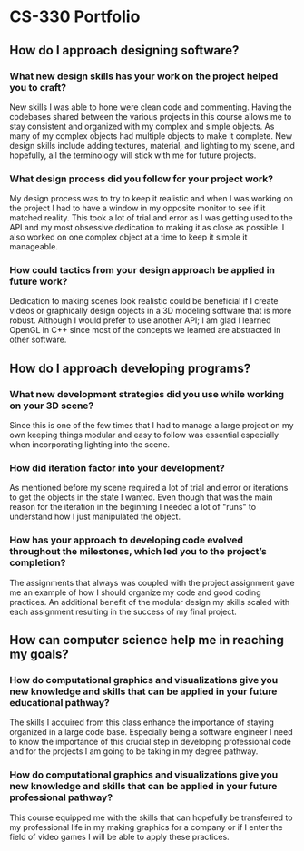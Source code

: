 # CS-330 Portfolio

## How do I approach designing software?
### What new design skills has your work on the project helped you to craft?
New skills I was able to hone were clean code and commenting. Having the codebases shared between the various projects in this course allows me to stay consistent and organized with my complex and simple objects. As many of my complex objects had multiple objects to make it complete. New design skills include adding textures, material, and lighting to my scene, and hopefully, all the terminology will stick with me for future projects.
### What design process did you follow for your project work?
My design process was to try to keep it realistic and when I was working on the project I had to have a window in my opposite monitor to see if it matched reality. This took a lot of trial and error as I was getting used to the API and my most obsessive dedication to making it as close as possible. I also worked on one complex object at a time to keep it simple it manageable.
### How could tactics from your design approach be applied in future work?
Dedication to making scenes look realistic could be beneficial if I create videos or graphically design objects in a 3D modeling software that is more robust. Although I would prefer to use another API; I am glad I learned OpenGL in C++ since most of the concepts we learned are abstracted in other software.
## How do I approach developing programs?
### What new development strategies did you use while working on your 3D scene?
Since this is one of the few times that I had to manage a large project on my own keeping things modular and easy to follow was essential especially when incorporating lighting into the scene.
### How did iteration factor into your development?
As mentioned before my scene required a lot of trial and error or iterations to get the objects in the state I wanted. Even though that was the main reason for the iteration in the beginning I needed a lot of "runs" to understand how I just manipulated the object.
### How has your approach to developing code evolved throughout the milestones, which led you to the project’s completion?
The assignments that always was coupled with the project assignment gave me an example of how I should organize my code and good coding practices. An additional benefit of the modular design my skills scaled with each assignment resulting in the success of my final project. 
## How can computer science help me in reaching my goals?
### How do computational graphics and visualizations give you new knowledge and skills that can be applied in your future educational pathway? 
The skills I acquired from this class enhance the importance of staying organized in a large code base. Especially being a software engineer I need to know the importance of this crucial step in developing professional code and for the projects I am going to be taking in my degree pathway.
### How do computational graphics and visualizations give you new knowledge and skills that can be applied in your future professional pathway?
This course equipped me with the skills that can hopefully be transferred to my professional life in my making graphics for a company or if I enter the field of video games I will be able to apply these practices.

